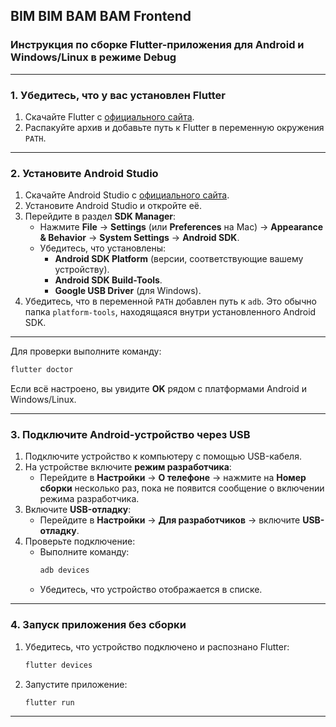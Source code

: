 ## BIM BIM BAM BAM Frontend

### Инструкция по сборке Flutter-приложения для Android и Windows/Linux в режиме Debug

---

### 1. Убедитесь, что у вас установлен Flutter

1. Скачайте Flutter с [официального сайта](https://flutter.dev/docs/get-started/install).
2. Распакуйте архив и добавьте путь к Flutter в переменную окружения `PATH`.

---

### 2. Установите Android Studio

1. Скачайте Android Studio с [официального сайта](https://developer.android.com/studio).
2. Установите Android Studio и откройте её.
3. Перейдите в раздел **SDK Manager**:
   - Нажмите **File** → **Settings** (или **Preferences** на Mac) → **Appearance & Behavior** → **System Settings** → **Android SDK**.
   - Убедитесь, что установлены:
     - **Android SDK Platform** (версии, соответствующие вашему устройству).
     - **Android SDK Build-Tools**.
     - **Google USB Driver** (для Windows).
4. Убедитесь, что в переменной `PATH` добавлен путь к `adb`. Это обычно папка `platform-tools`, находящаяся внутри установленного Android SDK.

---

Для проверки выполните команду:
```bash
flutter doctor
```
Если всё настроено, вы увидите **OK** рядом с платформами Android и Windows/Linux.

---



### 3. Подключите Android-устройство через USB

1. Подключите устройство к компьютеру с помощью USB-кабеля.
2. На устройстве включите **режим разработчика**:
   - Перейдите в **Настройки** → **О телефоне** → нажмите на **Номер сборки** несколько раз, пока не появится сообщение о включении режима разработчика.
3. Включите **USB-отладку**:
   - Перейдите в **Настройки** → **Для разработчиков** → включите **USB-отладку**.
4. Проверьте подключение:
   - Выполните команду:
     ```bash
     adb devices
     ```
   - Убедитесь, что устройство отображается в списке.

---

### 4. Запуск приложения без сборки

1. Убедитесь, что устройство подключено и распознано Flutter:
   ```bash
   flutter devices
   ```
2. Запустите приложение:
   ```bash
   flutter run
   ```
---
